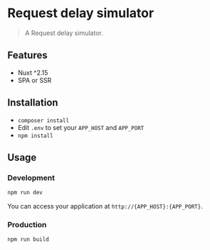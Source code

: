 # Request delay simulator

> A Request delay simulator.

## Features

- Nuxt ^2.15
- SPA or SSR

## Installation

- `composer install`
- Edit `.env` to set your `APP_HOST` and `APP_PORT` 
- `npm install`

## Usage

### Development

```bash
npm run dev
```

You can access your application at `http://{APP_HOST}:{APP_PORT}`.

### Production

```bash
npm run build
```
